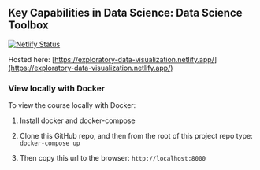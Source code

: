 ## Key Capabilities in Data Science: Data Science Toolbox

[![Netlify Status](https://api.netlify.com/api/v1/badges/17c9c1dc-7623-4871-bcb5-543d3e0a8952/deploy-status)](https://app.netlify.com/sites/exploratory-data-visualization/deploys)

Hosted here: [https://exploratory-data-visualization.netlify.app/](https://exploratory-data-visualization.netlify.app/)

### View locally with Docker

To view the course locally with Docker:

1. Install docker and docker-compose

2. Clone this GitHub repo, and then from the root of this project repo type: `docker-compose up`

3. Then copy this url to the browser: `http://localhost:8000`
